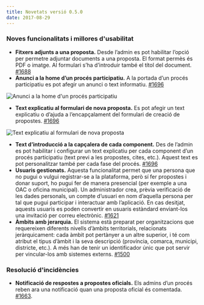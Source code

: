 ```yaml
---
title: Novetats versió 0.5.0
date: 2017-08-29
---
```


### Noves funcionalitats i millores d'usabilitat

* **Fitxers adjunts a una proposta.** Desde l’admin es pot habilitar l’opció per permetre adjuntar documents a una proposta. El format permès és PDF o imatge. Al formulari s’ha d’introduir també el títol del document. [#1688](https://github.com/decidim/decidim/pull/1688)
* **Anunci a la home d’un procés participatiu.** A la portada d’un procés participatiu es pot afegir un anunci o text informatiu. [#1696](https://github.com/decidim/decidim/pull/1696)

![Anunci a la home d'un procés participatiu](/uploads/release-0.5.0-image-1.png)

* **Text explicatiu al formulari de nova proposta.** Es pot afegir un text explicatiu o d’ajuda a l’encapçalament del formulari de creació de propostes. [#1696](https://github.com/decidim/decidim/pull/1696)

![Text explicatiu al formulari de nova proposta](/uploads/release-0.5.0-image-2.png)

* **Text d’introducció a la capçalera de cada component.** Des de l’admin es pot habilitar i configurar un text explicatiu per cada component d’un procés participatiu (text previ a les propostes, cites, etc.). Aquest text es pot personalitzar també per cada fase del procés. [#1696](https://github.com/decidim/decidim/pull/1696)
* **Usuaris gestionats.** Aquesta funcionalitat permet que una persona que no pugui o vulgui registrar-se a la plataforma, però sí fer propostes i donar suport, ho pugui fer de manera presencial (per exemple a una OAC o oficina municipal). Un administrador crea, prèvia verificació de les dades personals, un compte d’usuari en nom d’aquella persona per tal que pugui participar i interactuar amb l’aplicació. En cas desitjat, aquests usuaris es poden convertir en usuaris estàndard enviant-los una invitació per correu electrònic. [#1621](https://github.com/decidim/decidim/pull/1621)
* **Àmbits amb jerarquia.** El sistema està preparat per organitzacions que requereixen diferents nivells d’àmbits territorials, relacionats jeràrquicament: cada àmbit pot pertànyer a un altre superior, i té com atribut el tipus d’àmbit i la seva descripció (província, comarca, municipi, districte, etc.). A més han de tenir un identificador únic que pot servir per vincular-los amb sistemes externs. [#1500](https://github.com/decidim/decidim/pull/1500)

### Resolució d'incidències

* **Notificació de respostes a propostes oficials.** Els admins d’un procés reben ara una notificació quan una proposta oficial és comentada. [#1663](https://github.com/decidim/decidim/pull/1663).
